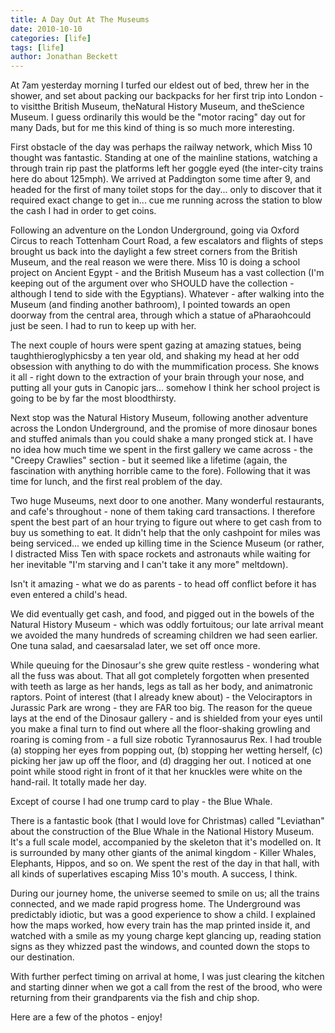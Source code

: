 ```yaml
---
title: A Day Out At The Museums
date: 2010-10-10
categories: [life]
tags: [life]
author: Jonathan Beckett
---
```


At 7am yesterday morning I turfed our eldest out of bed, threw her in the shower, and set about packing our backpacks for her first trip into London - to visitthe British Museum, theNatural History Museum, and theScience Museum. I guess ordinarily this would be the "motor racing" day out for many Dads, but for me this kind of thing is so much more interesting.

First obstacle of the day was perhaps the railway network, which Miss 10 thought was fantastic. Standing at one of the mainline stations, watching a through train rip past the platforms left her goggle eyed (the inter-city trains here do about 125mph). We arrived at Paddington some time after 9, and headed for the first of many toilet stops for the day... only to discover that it required exact change to get in... cue me running across the station to blow the cash I had in order to get coins.

Following an adventure on the London Underground, going via Oxford Circus to reach Tottenham Court Road, a few escalators and flights of steps brought us back into the daylight a few street corners from the British Museum, and the real reason we were there. Miss 10 is doing a school project on Ancient Egypt - and the British Museum has a vast collection (I'm keeping out of the argument over who SHOULD have the collection - although I tend to side with the Egyptians). Whatever - after walking into the Museum (and finding another bathroom), I pointed towards an open doorway from the central area, through which a statue of aPharaohcould just be seen. I had to run to keep up with her.

The next couple of hours were spent gazing at amazing statues, being taughthieroglyphicsby a ten year old, and shaking my head at her odd obsession with anything to do with the mummification process. She knows it all - right down to the extraction of your brain through your nose, and putting all your guts in Canopic jars... somehow I think her school project is going to be by far the most bloodthirsty.

Next stop was the Natural History Museum, following another adventure across the London Underground, and the promise of more dinosaur bones and stuffed animals than you could shake a many pronged stick at. I have no idea how much time we spent in the first gallery we came across - the "Creepy Crawlies" section - but it seemed like a lifetime (again, the fascination with anything horrible came to the fore). Following that it was time for lunch, and the first real problem of the day.

Two huge Museums, next door to one another. Many wonderful restaurants, and cafe's throughout - none of them taking card transactions. I therefore spent the best part of an hour trying to figure out where to get cash from to buy us something to eat. It didn't help that the only cashpoint for miles was being serviced... we ended up killing time in the Science Museum (or rather, I distracted Miss Ten with space rockets and astronauts while waiting for her inevitable "I'm starving and I can't take it any more" meltdown).

Isn't it amazing - what we do as parents - to head off conflict before it has even entered a child's head.

We did eventually get cash, and food, and pigged out in the bowels of the Natural History Museum - which was oddly fortuitous; our late arrival meant we avoided the many hundreds of screaming children we had seen earlier. One tuna salad, and caesarsalad later, we set off once more.

While queuing for the Dinosaur's she grew quite restless - wondering what all the fuss was about. That all got completely forgotten when presented with teeth as large as her hands, legs as tall as her body, and animatronic raptors. Point of interest (that I already knew about) - the Velociraptors in Jurassic Park are wrong - they are FAR too big. The reason for the queue lays at the end of the Dinosaur gallery - and is shielded from your eyes until you make a final turn to find out where all the floor-shaking growling and roaring is coming from - a full size robotic Tyrannosaurus Rex. I had trouble (a) stopping her eyes from popping out, (b) stopping her wetting herself, (c) picking her jaw up off the floor, and (d) dragging her out. I noticed at one point while stood right in front of it that her knuckles were white on the hand-rail. It totally made her day.

Except of course I had one trump card to play - the Blue Whale.

There is a fantastic book (that I would love for Christmas) called "Leviathan" about the construction of the Blue Whale in the National History Museum. It's a full scale model, accompanied by the skeleton that it's modelled on. It is surrounded by many other giants of the animal kingdom - Killer Whales, Elephants, Hippos, and so on. We spent the rest of the day in that hall, with all kinds of superlatives escaping Miss 10's mouth. A success, I think.

During our journey home, the universe seemed to smile on us; all the trains connected, and we made rapid progress home. The Underground was predictably idiotic, but was a good experience to show a child. I explained how the maps worked, how every train has the map printed inside it, and watched with a smile as my young charge kept glancing up, reading station signs as they whizzed past the windows, and counted down the stops to our destination.

With further perfect timing on arrival at home, I was just clearing the kitchen and starting dinner when we got a call from the rest of the brood, who were returning from their grandparents via the fish and chip shop.

Here are a few of the photos - enjoy!